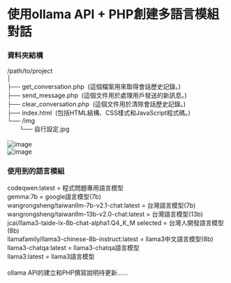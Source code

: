 # 使用ollama API + PHP創建多語言模組對話

### 資料夾結構  
/path/to/project  
│  
├── get_conversation.php &nbsp;(這個檔案用來取得會話歷史記錄。)<br>
├── send_message.php &nbsp;(這個文件用於處理用戶發送的新訊息。)<br>
├── clear_conversation.php &nbsp;(這個文件用於清除會話歷史記錄。)<br>
├── index.html &nbsp;(包括HTML結構、CSS樣式和JavaScript程式碼。)<br>
└── /img  
&emsp;&emsp;└── 自行設定.jpg  
<br>
![image](https://github.com/qweasd1369/LIN_ollama-API_php/assets/91960758/0b5268d2-cab0-4dbb-b166-dc1cab2ef72c)
<br>
![image](https://github.com/qweasd1369/LIN_ollama-API_php/assets/91960758/4db05bd1-5e5e-4286-9cb3-bbf41dd3c404)
<br>
### 使用到的語言模組<br>
codeqwen:latest = 程式問題專用語言模型<br>
gemma:7b = google語言模型(7b)<br>
wangrongsheng/taiwanllm-7b-v2.1-chat:latest = 台灣語言模型(7b)<br>
wangrongsheng/taiwanllm-13b-v2.0-chat:latest = 台灣語言模型(13b)<br>
jcai/llama3-taide-lx-8b-chat-alpha1:Q4_K_M selected = 台灣人開發語言模型(8b)<br>
llamafamily/llama3-chinese-8b-instruct:latest = llama3中文語言模型(8b)<br>
llama3-chatqa:latest = llama3-chatqa語言模型<br>
llama3:latest = llama3語言模型<br>
<br>
ollama API的建立和PHP撰寫說明待更新......
